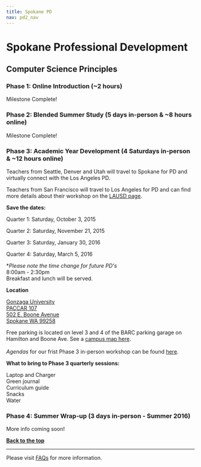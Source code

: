 ```yaml
---
title: Spokane PD
nav: pd2_nav
---
```

<a id="top"></a>

# Spokane Professional Development

## Computer Science Principles

### Phase 1: Online Introduction (~2 hours) ###

Milestone Complete!
### Phase 2: Blended Summer Study (5 days in-person & ~8 hours online) ###

Milestone Complete!


### Phase 3: Academic Year Development (4 Saturdays in-person & ~12 hours online) ###

Teachers from Seattle, Denver and Utah will travel to Spokane for PD and virtually connect with the Los Angeles PD.

Teachers from San Francisco will travel to Los Angeles for PD and can find more details about their workshop on the [LAUSD page](/educate/pd/15-16/lausd).


**Save the dates:**

Quarter 1: Saturday, October 3, 2015

Quarter 2: Saturday, November 21, 2015

Quarter 3: Saturday, January 30, 2016

Quarter 4: Saturday, March 5, 2016

**Please note the time change for future PD's*<br/>
8:00am - 2:30pm
<br/>
Breakfast and lunch will be served.

**Location**

[Gonzaga University<br/>
PACCAR 107<br/>
502 E. Boone Avenue<br/>
Spokane WA 99258](https://www.google.com/maps/place/Gonzaga+University/@47.6681035,-117.4112584,14z/data=!4m2!3m1!1s0x0:0xdb160d1679b907e7)

Free parking is located on level 3 and 4 of the BARC parking garage on Hamilton and Boone Ave. See a [campus map here](/files/GU-campus-fall-2015-16.pdf).
<br/>
<br/>
_Agendas_ for our frist Phase 3 in-person workshop can be found [here](/files/CSPFirstQuarterWorkshop-teachers.pdf). 



**What to bring to Phase 3 quarterly sessions:**

Laptop and Charger
<br/>
Green journal <br/>
Curriculum guide
<br/>
Snacks
<br/>
Water

### Phase 4: Summer Wrap-up (3 days in-person - Summer 2016) ###

More info coming soon!


[**Back to the top**](#top)

----------
Please visit [FAQs](/educate/pd/15-16/faq) for more information.

<br />
<br />